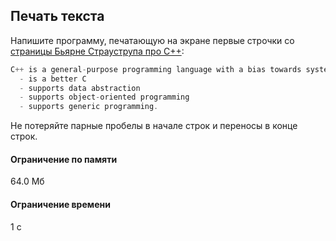 ## Печать текста ##

Напишите программу, печатающую на экране первые строчки со [страницы Бьярне Страуструпа про C++](https://www.stroustrup.com/C++.html):

```objectivec
C++ is a general-purpose programming language with a bias towards systems programming that
  - is a better C
  - supports data abstraction
  - supports object-oriented programming
  - supports generic programming.
```

Не потеряйте парные пробелы в начале строк и переносы в конце строк.

#### Ограничение по памяти ####
64.0 Мб
#### Ограничение времени ####
1 с


